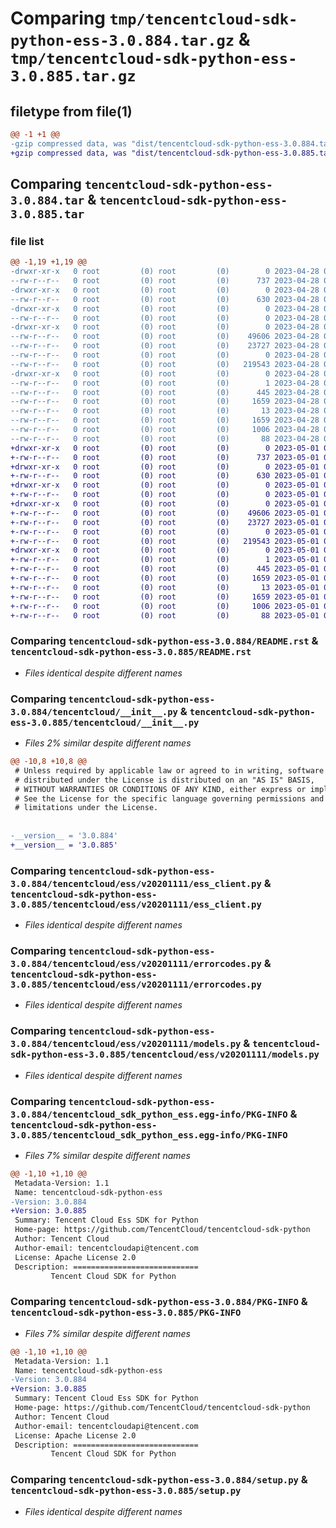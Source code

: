 # Comparing `tmp/tencentcloud-sdk-python-ess-3.0.884.tar.gz` & `tmp/tencentcloud-sdk-python-ess-3.0.885.tar.gz`

## filetype from file(1)

```diff
@@ -1 +1 @@
-gzip compressed data, was "dist/tencentcloud-sdk-python-ess-3.0.884.tar", last modified: Fri Apr 28 02:19:24 2023, max compression
+gzip compressed data, was "dist/tencentcloud-sdk-python-ess-3.0.885.tar", last modified: Mon May  1 00:39:53 2023, max compression
```

## Comparing `tencentcloud-sdk-python-ess-3.0.884.tar` & `tencentcloud-sdk-python-ess-3.0.885.tar`

### file list

```diff
@@ -1,19 +1,19 @@
-drwxr-xr-x   0 root         (0) root         (0)        0 2023-04-28 02:19:24.000000 tencentcloud-sdk-python-ess-3.0.884/
--rw-r--r--   0 root         (0) root         (0)      737 2023-04-28 02:19:24.000000 tencentcloud-sdk-python-ess-3.0.884/README.rst
-drwxr-xr-x   0 root         (0) root         (0)        0 2023-04-28 02:19:24.000000 tencentcloud-sdk-python-ess-3.0.884/tencentcloud/
--rw-r--r--   0 root         (0) root         (0)      630 2023-04-28 02:19:24.000000 tencentcloud-sdk-python-ess-3.0.884/tencentcloud/__init__.py
-drwxr-xr-x   0 root         (0) root         (0)        0 2023-04-28 02:19:24.000000 tencentcloud-sdk-python-ess-3.0.884/tencentcloud/ess/
--rw-r--r--   0 root         (0) root         (0)        0 2023-04-28 02:19:24.000000 tencentcloud-sdk-python-ess-3.0.884/tencentcloud/ess/__init__.py
-drwxr-xr-x   0 root         (0) root         (0)        0 2023-04-28 02:19:24.000000 tencentcloud-sdk-python-ess-3.0.884/tencentcloud/ess/v20201111/
--rw-r--r--   0 root         (0) root         (0)    49606 2023-04-28 02:19:24.000000 tencentcloud-sdk-python-ess-3.0.884/tencentcloud/ess/v20201111/ess_client.py
--rw-r--r--   0 root         (0) root         (0)    23727 2023-04-28 02:19:24.000000 tencentcloud-sdk-python-ess-3.0.884/tencentcloud/ess/v20201111/errorcodes.py
--rw-r--r--   0 root         (0) root         (0)        0 2023-04-28 02:19:24.000000 tencentcloud-sdk-python-ess-3.0.884/tencentcloud/ess/v20201111/__init__.py
--rw-r--r--   0 root         (0) root         (0)   219543 2023-04-28 02:19:24.000000 tencentcloud-sdk-python-ess-3.0.884/tencentcloud/ess/v20201111/models.py
-drwxr-xr-x   0 root         (0) root         (0)        0 2023-04-28 02:19:24.000000 tencentcloud-sdk-python-ess-3.0.884/tencentcloud_sdk_python_ess.egg-info/
--rw-r--r--   0 root         (0) root         (0)        1 2023-04-28 02:19:24.000000 tencentcloud-sdk-python-ess-3.0.884/tencentcloud_sdk_python_ess.egg-info/dependency_links.txt
--rw-r--r--   0 root         (0) root         (0)      445 2023-04-28 02:19:24.000000 tencentcloud-sdk-python-ess-3.0.884/tencentcloud_sdk_python_ess.egg-info/SOURCES.txt
--rw-r--r--   0 root         (0) root         (0)     1659 2023-04-28 02:19:24.000000 tencentcloud-sdk-python-ess-3.0.884/tencentcloud_sdk_python_ess.egg-info/PKG-INFO
--rw-r--r--   0 root         (0) root         (0)       13 2023-04-28 02:19:24.000000 tencentcloud-sdk-python-ess-3.0.884/tencentcloud_sdk_python_ess.egg-info/top_level.txt
--rw-r--r--   0 root         (0) root         (0)     1659 2023-04-28 02:19:24.000000 tencentcloud-sdk-python-ess-3.0.884/PKG-INFO
--rw-r--r--   0 root         (0) root         (0)     1006 2023-04-28 02:19:24.000000 tencentcloud-sdk-python-ess-3.0.884/setup.py
--rw-r--r--   0 root         (0) root         (0)       88 2023-04-28 02:19:24.000000 tencentcloud-sdk-python-ess-3.0.884/setup.cfg
+drwxr-xr-x   0 root         (0) root         (0)        0 2023-05-01 00:39:53.000000 tencentcloud-sdk-python-ess-3.0.885/
+-rw-r--r--   0 root         (0) root         (0)      737 2023-05-01 00:39:53.000000 tencentcloud-sdk-python-ess-3.0.885/README.rst
+drwxr-xr-x   0 root         (0) root         (0)        0 2023-05-01 00:39:53.000000 tencentcloud-sdk-python-ess-3.0.885/tencentcloud/
+-rw-r--r--   0 root         (0) root         (0)      630 2023-05-01 00:39:53.000000 tencentcloud-sdk-python-ess-3.0.885/tencentcloud/__init__.py
+drwxr-xr-x   0 root         (0) root         (0)        0 2023-05-01 00:39:53.000000 tencentcloud-sdk-python-ess-3.0.885/tencentcloud/ess/
+-rw-r--r--   0 root         (0) root         (0)        0 2023-05-01 00:39:53.000000 tencentcloud-sdk-python-ess-3.0.885/tencentcloud/ess/__init__.py
+drwxr-xr-x   0 root         (0) root         (0)        0 2023-05-01 00:39:53.000000 tencentcloud-sdk-python-ess-3.0.885/tencentcloud/ess/v20201111/
+-rw-r--r--   0 root         (0) root         (0)    49606 2023-05-01 00:39:53.000000 tencentcloud-sdk-python-ess-3.0.885/tencentcloud/ess/v20201111/ess_client.py
+-rw-r--r--   0 root         (0) root         (0)    23727 2023-05-01 00:39:53.000000 tencentcloud-sdk-python-ess-3.0.885/tencentcloud/ess/v20201111/errorcodes.py
+-rw-r--r--   0 root         (0) root         (0)        0 2023-05-01 00:39:53.000000 tencentcloud-sdk-python-ess-3.0.885/tencentcloud/ess/v20201111/__init__.py
+-rw-r--r--   0 root         (0) root         (0)   219543 2023-05-01 00:39:53.000000 tencentcloud-sdk-python-ess-3.0.885/tencentcloud/ess/v20201111/models.py
+drwxr-xr-x   0 root         (0) root         (0)        0 2023-05-01 00:39:53.000000 tencentcloud-sdk-python-ess-3.0.885/tencentcloud_sdk_python_ess.egg-info/
+-rw-r--r--   0 root         (0) root         (0)        1 2023-05-01 00:39:53.000000 tencentcloud-sdk-python-ess-3.0.885/tencentcloud_sdk_python_ess.egg-info/dependency_links.txt
+-rw-r--r--   0 root         (0) root         (0)      445 2023-05-01 00:39:53.000000 tencentcloud-sdk-python-ess-3.0.885/tencentcloud_sdk_python_ess.egg-info/SOURCES.txt
+-rw-r--r--   0 root         (0) root         (0)     1659 2023-05-01 00:39:53.000000 tencentcloud-sdk-python-ess-3.0.885/tencentcloud_sdk_python_ess.egg-info/PKG-INFO
+-rw-r--r--   0 root         (0) root         (0)       13 2023-05-01 00:39:53.000000 tencentcloud-sdk-python-ess-3.0.885/tencentcloud_sdk_python_ess.egg-info/top_level.txt
+-rw-r--r--   0 root         (0) root         (0)     1659 2023-05-01 00:39:53.000000 tencentcloud-sdk-python-ess-3.0.885/PKG-INFO
+-rw-r--r--   0 root         (0) root         (0)     1006 2023-05-01 00:39:53.000000 tencentcloud-sdk-python-ess-3.0.885/setup.py
+-rw-r--r--   0 root         (0) root         (0)       88 2023-05-01 00:39:53.000000 tencentcloud-sdk-python-ess-3.0.885/setup.cfg
```

### Comparing `tencentcloud-sdk-python-ess-3.0.884/README.rst` & `tencentcloud-sdk-python-ess-3.0.885/README.rst`

 * *Files identical despite different names*

### Comparing `tencentcloud-sdk-python-ess-3.0.884/tencentcloud/__init__.py` & `tencentcloud-sdk-python-ess-3.0.885/tencentcloud/__init__.py`

 * *Files 2% similar despite different names*

```diff
@@ -10,8 +10,8 @@
 # Unless required by applicable law or agreed to in writing, software
 # distributed under the License is distributed on an "AS IS" BASIS,
 # WITHOUT WARRANTIES OR CONDITIONS OF ANY KIND, either express or implied.
 # See the License for the specific language governing permissions and
 # limitations under the License.
 
 
-__version__ = '3.0.884'
+__version__ = '3.0.885'
```

### Comparing `tencentcloud-sdk-python-ess-3.0.884/tencentcloud/ess/v20201111/ess_client.py` & `tencentcloud-sdk-python-ess-3.0.885/tencentcloud/ess/v20201111/ess_client.py`

 * *Files identical despite different names*

### Comparing `tencentcloud-sdk-python-ess-3.0.884/tencentcloud/ess/v20201111/errorcodes.py` & `tencentcloud-sdk-python-ess-3.0.885/tencentcloud/ess/v20201111/errorcodes.py`

 * *Files identical despite different names*

### Comparing `tencentcloud-sdk-python-ess-3.0.884/tencentcloud/ess/v20201111/models.py` & `tencentcloud-sdk-python-ess-3.0.885/tencentcloud/ess/v20201111/models.py`

 * *Files identical despite different names*

### Comparing `tencentcloud-sdk-python-ess-3.0.884/tencentcloud_sdk_python_ess.egg-info/PKG-INFO` & `tencentcloud-sdk-python-ess-3.0.885/tencentcloud_sdk_python_ess.egg-info/PKG-INFO`

 * *Files 7% similar despite different names*

```diff
@@ -1,10 +1,10 @@
 Metadata-Version: 1.1
 Name: tencentcloud-sdk-python-ess
-Version: 3.0.884
+Version: 3.0.885
 Summary: Tencent Cloud Ess SDK for Python
 Home-page: https://github.com/TencentCloud/tencentcloud-sdk-python
 Author: Tencent Cloud
 Author-email: tencentcloudapi@tencent.com
 License: Apache License 2.0
 Description: ============================
         Tencent Cloud SDK for Python
```

### Comparing `tencentcloud-sdk-python-ess-3.0.884/PKG-INFO` & `tencentcloud-sdk-python-ess-3.0.885/PKG-INFO`

 * *Files 7% similar despite different names*

```diff
@@ -1,10 +1,10 @@
 Metadata-Version: 1.1
 Name: tencentcloud-sdk-python-ess
-Version: 3.0.884
+Version: 3.0.885
 Summary: Tencent Cloud Ess SDK for Python
 Home-page: https://github.com/TencentCloud/tencentcloud-sdk-python
 Author: Tencent Cloud
 Author-email: tencentcloudapi@tencent.com
 License: Apache License 2.0
 Description: ============================
         Tencent Cloud SDK for Python
```

### Comparing `tencentcloud-sdk-python-ess-3.0.884/setup.py` & `tencentcloud-sdk-python-ess-3.0.885/setup.py`

 * *Files identical despite different names*

